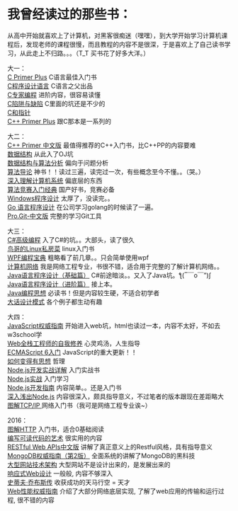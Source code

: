 # 我曾经读过的那些书：
从高中开始就喜欢上了计算机，对黑客很痴迷（嘿嘿），到大学开始学习计算机课程后，发现老师的课程很慢，而且教程的内容不是很深，于是喜欢上了自己读书学习，从此走上不归路。。。（T_T 买书花了好多大洋。）

大一：  
[C Primer Plus](http://book.douban.com/subject/1240002/) C语言最佳入门书  
[C程序设计语言](http://book.douban.com/subject/1139336/) C语言之父出品  
[C专家编程](http://book.douban.com/subject/2377310/) 进阶内容，很容易读懂  
[C陷阱与缺陷](http://book.douban.com/subject/2778632/) C里面的坑还是不少的  
[C和指针](http://book.douban.com/subject/3012360/)  
[C++ Primer Plus](http://book.douban.com/subject/1231875/) 跟C那本是一系列的  

大二：  
[C++ Primer 中文版](http://book.douban.com/subject/1767741/) 最值得推荐的C++入门书，比C++PP的内容要难  
[数据结构](http://book.douban.com/subject/1886174/) 从此入了OJ坑  
[数据结构与算法分析](http://book.douban.com/subject/1139426/) 偏向于问题分析  
[算法导论](http://book.douban.com/subject/1885170/) 神书！！读过三遍，读完过一次，有些概念至今不懂。。（哭。）  
[深入理解计算机系统](http://book.douban.com/subject/5333562/) 偏底层的东西  
[算法竞赛入门经典](http://book.douban.com/subject/4138920/) 国产好书，竞赛必备  
[Windows程序设计](http://book.douban.com/subject/5273955/) 太厚了，没读完。。  
[Go 语言程序设计](http://book.douban.com/subject/25919900/) 在公司学习golang的时候读了一遍。   
[Pro.Git-中文版](http://book.douban.com/subject/3420144/) 完整的学习Git工具    

大三：  
[C#高级编程](http://book.douban.com/subject/3344305/) 入了C#的坑。。大部头，读了很久  
[鸟哥的Linux私房菜](http://book.douban.com/subject/4889838/) linux入门书  
[WPF编程宝典](http://book.douban.com/subject/3988968/) 粗略看了前几章。。只会简单使用wpf  
[计算机网络](http://book.douban.com/subject/10510747/) 我是网络工程专业，书很不错，适合用于完整的了解计算机网络。。  
[Java语言程序设计（基础篇）](http://book.douban.com/subject/6529833/) C#前途暗淡。。又入了Java坑。ƪ(‾￣o￣”)ʃ  
[Java语言程序设计（进阶篇）](http://book.douban.com/subject/6529835/) 接上本。  
[Java编程思想](http://book.douban.com/subject/2130190/) 必读书！但是内容较生硬，不适合初学者  
[大话设计模式](http://book.douban.com/subject/2334288/) 各个例子都生动有趣    

大四：  
[JavaScript权威指南](http://book.douban.com/subject/2228378/)  开始进入web坑，html也读过一本，内容不太好，不如去w3school学  
[Web全栈工程师的自我修养](http://book.douban.com/subject/26598045/)  心灵鸡汤，人生指导  
[ECMAScript 6入门](http://es6.ruanyifeng.com/)  JavaScript的重大更新！！  
[如何变得有思想](http://book.douban.com/subject/26268552/) 哲理  
[Node.js开发实战详解](http://book.douban.com/subject/25879763/) 入门实战书  
[Node.js实战](http://book.douban.com/subject/25870705/) 入门学习  
[Node.js开发指南](http://book.douban.com/subject/10789820/) 内容简单。。还是入门书  
[深入浅出Node.js](https://book.douban.com/subject/25768396/) 内容很深入，颇具指导意义，不过笔者的版本跟现在差距略大  
[图解TCP/IP ](https://book.douban.com/subject/24737674/) 网络入门书（我可是网络工程专业诶~）  

2016：  
[图解HTTP](https://book.douban.com/subject/25863515/) 入门书，适合0基础阅读   
[编写可读代码的艺术](http://book.douban.com/subject/10797189/) 很实用的内容  
[RESTful Web APIs中文版](http://book.douban.com/subject/25909247/)  讲解了真正意义上的Restful风格，具有指导意义  
[MongoDB权威指南（第2版）](http://book.douban.com/subject/25798102/)  全面系统的讲解了MongoDB的黑科技  
[大型网站技术架构](http://book.douban.com/subject/25723064/) 大型网站不是设计出来的，是发展出来的  
[响应式Web设计](https://book.douban.com/subject/20390374/) 一般般, 内容不够深入  
[史蒂夫·乔布斯传](https://book.douban.com/subject/6798611/) 收获成功的天马行空 = 天才  
[Web性能权威指南](https://book.douban.com/subject/25856314/) 介绍了大部分网络底层实现, 了解了web应用的传输和运行过程, 很不错的内容  